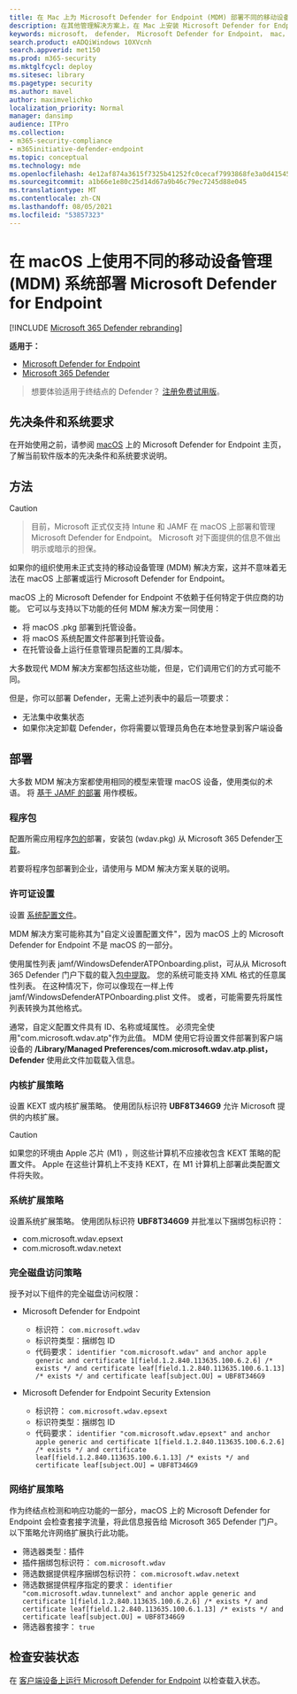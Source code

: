 ```yaml
---
title: 在 Mac 上为 Microsoft Defender for Endpoint (MDM) 部署不同的移动设备管理
description: 在其他管理解决方案上，在 Mac 上安装 Microsoft Defender for Endpoint。
keywords: microsoft， defender， Microsoft Defender for Endpoint， mac， 安装， 部署， macos， 加泰罗尼亚语， mojave， 高
search.product: eADQiWindows 10XVcnh
search.appverid: met150
ms.prod: m365-security
ms.mktglfcycl: deploy
ms.sitesec: library
ms.pagetype: security
ms.author: mavel
author: maximvelichko
localization_priority: Normal
manager: dansimp
audience: ITPro
ms.collection:
- m365-security-compliance
- m365initiative-defender-endpoint
ms.topic: conceptual
ms.technology: mde
ms.openlocfilehash: 4e12af874a3615f7325b41252fc0cecaf7993868fe3a0d41545f3c45cadb0267
ms.sourcegitcommit: a1b66e1e80c25d14d67a9b46c79ec7245d88e045
ms.translationtype: MT
ms.contentlocale: zh-CN
ms.lasthandoff: 08/05/2021
ms.locfileid: "53857323"
---
```

# <a name="deployment-with-a-different-mobile-device-management-mdm-system-for-microsoft-defender-for-endpoint-on-macos"></a>在 macOS 上使用不同的移动设备管理 (MDM) 系统部署 Microsoft Defender for Endpoint

[!INCLUDE [Microsoft 365 Defender rebranding](../../includes/microsoft-defender.md)]


**适用于：**
- [Microsoft Defender for Endpoint](https://go.microsoft.com/fwlink/p/?linkid=2154037)
- [Microsoft 365 Defender](https://go.microsoft.com/fwlink/?linkid=2118804)

> 想要体验适用于终结点的 Defender？ [注册免费试用版](https://signup.microsoft.com/create-account/signup?products=7f379fee-c4f9-4278-b0a1-e4c8c2fcdf7e&ru=https://aka.ms/MDEp2OpenTrial?ocid=docs-wdatp-investigateip-abovefoldlink)。
 
## <a name="prerequisites-and-system-requirements"></a>先决条件和系统要求

在开始使用之前，请参阅 [macOS](microsoft-defender-endpoint-mac.md) 上的 Microsoft Defender for Endpoint 主页，了解当前软件版本的先决条件和系统要求说明。


## <a name="approach"></a>方法

> [!CAUTION]

> 目前，Microsoft 正式仅支持 Intune 和 JAMF 在 macOS 上部署和管理 Microsoft Defender for Endpoint。 Microsoft 对下面提供的信息不做出明示或暗示的担保。

如果你的组织使用未正式支持的移动设备管理 (MDM) 解决方案，这并不意味着无法在 macOS 上部署或运行 Microsoft Defender for Endpoint。

macOS 上的 Microsoft Defender for Endpoint 不依赖于任何特定于供应商的功能。 它可以与支持以下功能的任何 MDM 解决方案一同使用：

- 将 macOS .pkg 部署到托管设备。
- 将 macOS 系统配置文件部署到托管设备。
- 在托管设备上运行任意管理员配置的工具/脚本。

大多数现代 MDM 解决方案都包括这些功能，但是，它们调用它们的方式可能不同。

但是，你可以部署 Defender，无需上述列表中的最后一项要求：

- 无法集中收集状态
- 如果你决定卸载 Defender，你将需要以管理员角色在本地登录到客户端设备

## <a name="deployment"></a>部署

大多数 MDM 解决方案都使用相同的模型来管理 macOS 设备，使用类似的术语。 将 [基于 JAMF 的部署](mac-install-with-jamf.md) 用作模板。

### <a name="package"></a>程序包

配置所需应用程序[包的](mac-install-with-jamf.md)部署，安装包 (wdav.pkg) 从 Microsoft 365 Defender[下载](mac-install-with-jamf.md)。

若要将程序包部署到企业，请使用与 MDM 解决方案关联的说明。

### <a name="license-settings"></a>许可证设置

设置 [系统配置文件](mac-install-with-jamf.md)。 

MDM 解决方案可能称其为"自定义设置配置文件"，因为 macOS 上的 Microsoft Defender for Endpoint 不是 macOS 的一部分。

使用属性列表 jamf/WindowsDefenderATPOnboarding.plist，可从从 Microsoft 365 Defender 门户下载的载入[包中提取](mac-install-with-jamf.md)。
您的系统可能支持 XML 格式的任意属性列表。 在这种情况下，你可以像现在一样上传 jamf/WindowsDefenderATPOnboarding.plist 文件。
或者，可能需要先将属性列表转换为其他格式。

通常，自定义配置文件具有 ID、名称或域属性。 必须完全使用"com.microsoft.wdav.atp"作为此值。
MDM 使用它将设置文件部署到客户端设备的 **/Library/Managed Preferences/com.microsoft.wdav.atp.plist，Defender** 使用此文件加载载入信息。

### <a name="kernel-extension-policy"></a>内核扩展策略

设置 KEXT 或内核扩展策略。 使用团队标识符 **UBF8T346G9** 允许 Microsoft 提供的内核扩展。

> [!CAUTION]
> 如果您的环境由 Apple 芯片 (M1) ，则这些计算机不应接收包含 KEXT 策略的配置文件。
> Apple 在这些计算机上不支持 KEXT，在 M1 计算机上部署此类配置文件将失败。

### <a name="system-extension-policy"></a>系统扩展策略

设置系统扩展策略。 使用团队标识符 **UBF8T346G9** 并批准以下捆绑包标识符：

- com.microsoft.wdav.epsext
- com.microsoft.wdav.netext

### <a name="full-disk-access-policy"></a>完全磁盘访问策略

授予对以下组件的完全磁盘访问权限：

- Microsoft Defender for Endpoint
    - 标识符： `com.microsoft.wdav`
    - 标识符类型：捆绑包 ID
    - 代码要求： `identifier "com.microsoft.wdav" and anchor apple generic and certificate 1[field.1.2.840.113635.100.6.2.6] /* exists */ and certificate leaf[field.1.2.840.113635.100.6.1.13] /* exists */ and certificate leaf[subject.OU] = UBF8T346G9`

- Microsoft Defender for Endpoint Security Extension
    - 标识符： `com.microsoft.wdav.epsext`
    - 标识符类型：捆绑包 ID
    - 代码要求： `identifier "com.microsoft.wdav.epsext" and anchor apple generic and certificate 1[field.1.2.840.113635.100.6.2.6] /* exists */ and certificate leaf[field.1.2.840.113635.100.6.1.13] /* exists */ and certificate leaf[subject.OU] = UBF8T346G9`

### <a name="network-extension-policy"></a>网络扩展策略

作为终结点检测和响应功能的一部分，macOS 上的 Microsoft Defender for Endpoint 会检查套接字流量，将此信息报告给 Microsoft 365 Defender 门户。 以下策略允许网络扩展执行此功能。

- 筛选器类型：插件
- 插件捆绑包标识符： `com.microsoft.wdav`
- 筛选数据提供程序捆绑包标识符： `com.microsoft.wdav.netext`
- 筛选数据提供程序指定的要求： `identifier "com.microsoft.wdav.tunnelext" and anchor apple generic and certificate 1[field.1.2.840.113635.100.6.2.6] /* exists */ and certificate leaf[field.1.2.840.113635.100.6.1.13] /* exists */ and certificate leaf[subject.OU] = UBF8T346G9`
- 筛选器套接字： `true`

## <a name="check-installation-status"></a>检查安装状态

在 [客户端设备上运行 Microsoft Defender for Endpoint](mac-install-with-jamf.md) 以检查载入状态。
